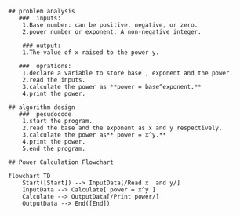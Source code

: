     ## problem analysis
       ###  inputs:
        1.Base number: can be positive, negative, or zero.
        2.power number or exponent: A non-negative integer.

        ### output:
        1.The value of x raised to the power y.

       ###  oprations:
        1.declare a variable to store base , exponent and the power.
        2.read the inputs.
        3.calculate the power as **power = base^exponent.**
        4.print the power.
        
    ## algorithm design
       ###  pesudocode
        1.start the program.
        2.read the base and the exponent as x and y respectively.
        3.calculate the power as** power = x^y.**
        4.print the power.
        5.end the program. 

    ## Power Calculation Flowchart

```mermaid
flowchart TD
    Start([Start]) --> InputData[/Read x  and y/]
    InputData --> Calculate[ power = x^y ]
    Calculate --> OutputData[/Print power/]
    OutputData --> End([End])
